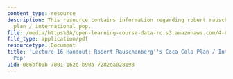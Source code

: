 ```yaml
---
content_type: resource
description: This resource contains information regarding robert rauschenberg's coca-cola
  plan / international pop.
file: /media/https%3A/open-learning-course-data-rc.s3.amazonaws.com/4-602-modern-art-and-mass-culture-spring-2012/086bfb0b7801162eb90a7282ea028198_MIT4_602S12_lec16.pdf
file_type: application/pdf
resourcetype: Document
title: 'Lecture 16 Handout: Robert Rauschenberg''s Coca-Cola Plan / International
  Pop'
uid: 086bfb0b-7801-162e-b90a-7282ea028198
---
```

